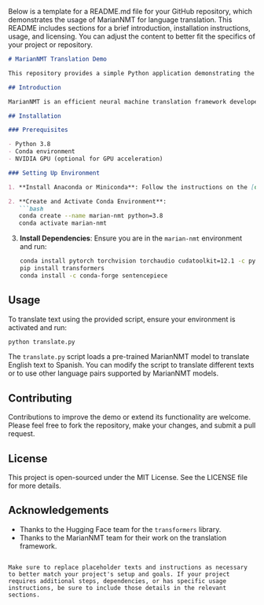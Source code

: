 Below is a template for a README.md file for your GitHub repository, which demonstrates the usage of MarianNMT for language translation. This README includes sections for a brief introduction, installation instructions, usage, and licensing. You can adjust the content to better fit the specifics of your project or repository.

```markdown
# MarianNMT Translation Demo

This repository provides a simple Python application demonstrating the use of MarianNMT for machine translation, specifically translating text from English to Spanish using the Hugging Face `transformers` library.

## Introduction

MarianNMT is an efficient neural machine translation framework developed by the Microsoft Translator team, focusing on speed and efficiency for both training and inference. This demo utilizes MarianNMT through the `transformers` library to showcase an end-to-end translation process, including necessary steps to set up a compatible environment.

## Installation

### Prerequisites

- Python 3.8
- Conda environment
- NVIDIA GPU (optional for GPU acceleration)

### Setting Up Environment

1. **Install Anaconda or Miniconda**: Follow the instructions on the [official website](https://docs.conda.io/en/latest/miniconda.html) to install Miniconda.

2. **Create and Activate Conda Environment**:
   ```bash
   conda create --name marian-nmt python=3.8
   conda activate marian-nmt
   ```

3. **Install Dependencies**:
   Ensure you are in the `marian-nmt` environment and run:
   ```bash
   conda install pytorch torchvision torchaudio cudatoolkit=12.1 -c pytorch
   pip install transformers
   conda install -c conda-forge sentencepiece
   ```

## Usage

To translate text using the provided script, ensure your environment is activated and run:

```bash
python translate.py
```

The `translate.py` script loads a pre-trained MarianNMT model to translate English text to Spanish. You can modify the script to translate different texts or to use other language pairs supported by MarianNMT models.

## Contributing

Contributions to improve the demo or extend its functionality are welcome. Please feel free to fork the repository, make your changes, and submit a pull request.

## License

This project is open-sourced under the MIT License. See the LICENSE file for more details.

## Acknowledgements

- Thanks to the Hugging Face team for the `transformers` library.
- Thanks to the MarianNMT team for their work on the translation framework.
```

Make sure to replace placeholder texts and instructions as necessary to better match your project's setup and goals. If your project requires additional steps, dependencies, or has specific usage instructions, be sure to include those details in the relevant sections.